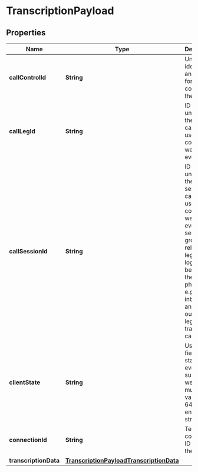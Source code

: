 

# TranscriptionPayload


## Properties

Name | Type | Description | Notes
------------ | ------------- | ------------- | -------------
**callControlId** | **String** | Unique identifier and token for controlling the call. |  [optional]
**callLegId** | **String** | ID that is unique to the call and can be used to correlate webhook events. |  [optional]
**callSessionId** | **String** | ID that is unique to the call session and can be used to correlate webhook events. Call session is a group of related call legs that logically belong to the same phone call, e.g. an inbound and outbound leg of a transferred call. |  [optional]
**clientState** | **String** | Use this field to add state to every subsequent webhook. It must be a valid Base-64 encoded string. |  [optional]
**connectionId** | **String** | Telnyx connection ID used in the call. |  [optional]
**transcriptionData** | [**TranscriptionPayloadTranscriptionData**](TranscriptionPayloadTranscriptionData.md) |  |  [optional]



